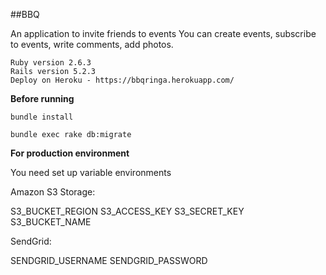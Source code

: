 ##BBQ

An application to invite friends to events
You can create events, subscribe to events, write comments, add photos.

    Ruby version 2.6.3
    Rails version 5.2.3
    Deploy on Heroku - https://bbqringa.herokuapp.com/
    
**Before running**

`bundle install`

`bundle exec rake db:migrate`

**For production environment**

You need set up variable environments

Amazon S3 Storage:

S3_BUCKET_REGION
S3_ACCESS_KEY
S3_SECRET_KEY
S3_BUCKET_NAME

SendGrid:

SENDGRID_USERNAME
SENDGRID_PASSWORD
